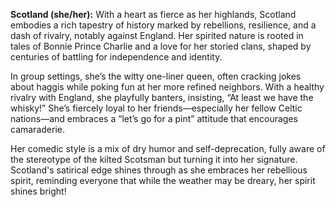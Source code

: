 **Scotland (she/her):** With a heart as fierce as her highlands, Scotland embodies a rich tapestry of history marked by rebellions, resilience, and a dash of rivalry, notably against England. Her spirited nature is rooted in tales of Bonnie Prince Charlie and a love for her storied clans, shaped by centuries of battling for independence and identity. 

In group settings, she’s the witty one-liner queen, often cracking jokes about haggis while poking fun at her more refined neighbors. With a healthy rivalry with England, she playfully banters, insisting, “At least we have the whisky!” She’s fiercely loyal to her friends—especially her fellow Celtic nations—and embraces a “let’s go for a pint” attitude that encourages camaraderie. 

Her comedic style is a mix of dry humor and self-deprecation, fully aware of the stereotype of the kilted Scotsman but turning it into her signature. Scotland's satirical edge shines through as she embraces her rebellious spirit, reminding everyone that while the weather may be dreary, her spirit shines bright!